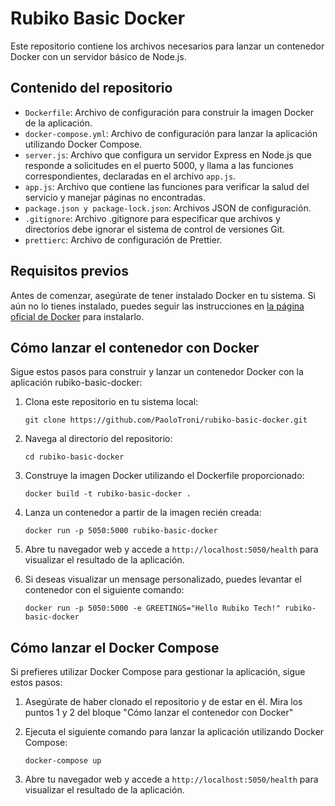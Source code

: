 # Rubiko Basic Docker

Este repositorio contiene los archivos necesarios para lanzar un contenedor Docker con un servidor básico de Node.js.

## Contenido del repositorio

- `Dockerfile`: Archivo de configuración para construir la imagen Docker de la aplicación.
- `docker-compose.yml`: Archivo de configuración para lanzar la aplicación utilizando Docker Compose.
- `server.js`: Archivo que configura un servidor Express en Node.js que responde a solicitudes en el puerto 5000, y llama a las funciones correspondientes, declaradas en el archivo `app.js`.
- `app.js`: Archivo que contiene las funciones para verificar la salud del servicio y manejar páginas no encontradas.
- `package.json y package-lock.json`: Archivos JSON de configuración.
- `.gitignore`: Archivo .gitignore para especificar que archivos y directorios debe ignorar el sistema de control de versiones Git.
- `prettierc`: Archivo de configuración de Prettier.

## Requisitos previos

Antes de comenzar, asegúrate de tener instalado Docker en tu sistema. Si aún no lo tienes instalado, puedes seguir las instrucciones en [la página oficial de Docker](https://docs.docker.com/get-docker/) para instalarlo.

## Cómo lanzar el contenedor con Docker

Sigue estos pasos para construir y lanzar un contenedor Docker con la aplicación rubiko-basic-docker:

1. Clona este repositorio en tu sistema local:

   `git clone https://github.com/PaoloTroni/rubiko-basic-docker.git`

2. Navega al directorio del repositorio:

   `cd rubiko-basic-docker`

3. Construye la imagen Docker utilizando el Dockerfile proporcionado:

   `docker build -t rubiko-basic-docker .`

4. Lanza un contenedor a partir de la imagen recién creada:

   `docker run -p 5050:5000 rubiko-basic-docker`

5. Abre tu navegador web y accede a `http://localhost:5050/health` para visualizar el resultado de la aplicación.

6. Si deseas visualizar un mensage personalizado, puedes levantar el contenedor con el siguiente comando:

   `docker run -p 5050:5000 -e GREETINGS="Hello Rubiko Tech!" rubiko-basic-docker`

## Cómo lanzar el Docker Compose

Si prefieres utilizar Docker Compose para gestionar la aplicación, sigue estos pasos:

1. Asegúrate de haber clonado el repositorio y de estar en él. Mira los puntos 1 y 2 del bloque "Cómo lanzar el contenedor con Docker"

2. Ejecuta el siguiente comando para lanzar la aplicación utilizando Docker Compose:

   `docker-compose up`

3. Abre tu navegador web y accede a `http://localhost:5050/health` para visualizar el resultado de la aplicación.
